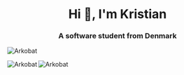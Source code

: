 <h1 align="center">Hi 👋, I'm Kristian</h1>
<h3 align="center">A software student from Denmark</h3>

<p align="left"> <img src="https://komarev.com/ghpvc/?username=Arkobat&label=Profile%20views&color=0e75b6&style=flat" alt="Arkobat" /> </p>


<p><img align="left" src="https://github-readme-stats.vercel.app/api/top-langs?username=Arkobat&show_icons=true&locale=en&layout=compac&count_private=truet" alt="Arkobat" /></p>

<p><img align="center" src="https://github-readme-stats.vercel.app/api?username=Arkobat&show_icons=true&locale=en&count_private=true" alt="Arkobat" /></p>
